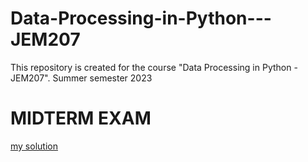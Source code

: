 # Data-Processing-in-Python---JEM207
This repository is created for the course "Data Processing in Python - JEM207". Summer semester 2023



# MIDTERM EXAM
[my solution](https://github.com/Vlad-ies/Data-Processing-in-Python---JEM207/blob/main/seminar_solution.ipynb)

